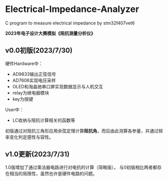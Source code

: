 # Electrical-Impedance-Analyzer
C program to measure electrical impedance by stm32f407vet6

**2023年电子设计大赛模拟《阻抗测量分析仪》**

## v0.0初版(2023/7/30)

硬件Hardware中：

- AD9833输出正弦信号
- AD7606实现电压采样
- OLED和淘晶驰串口屏实现数据显示与人机交互
- relay为继电器模块
- key为按键

User中：

- LC收纳与阻抗计算相关的函数等

初版通过对阻抗三角形应用余弦定理计算**阻抗角**，而后由此测算各参量，并通过频率变化判定感性与容性。

## v1.0更新(2023/7/31)
1.0版增加了通过乘法器电路进行对电抗的计算（简略版）。
与0初版相比两者都存在相当的局限性，虽然也许是硬件电路的问题。